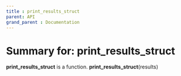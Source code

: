 ```yaml
---
title : print_results_struct
parent: API
grand_parent : Documentation
---
```

# Summary for: **print_results_struct**

**print_results_struct** is a function.
**print_results_struct**(results)


